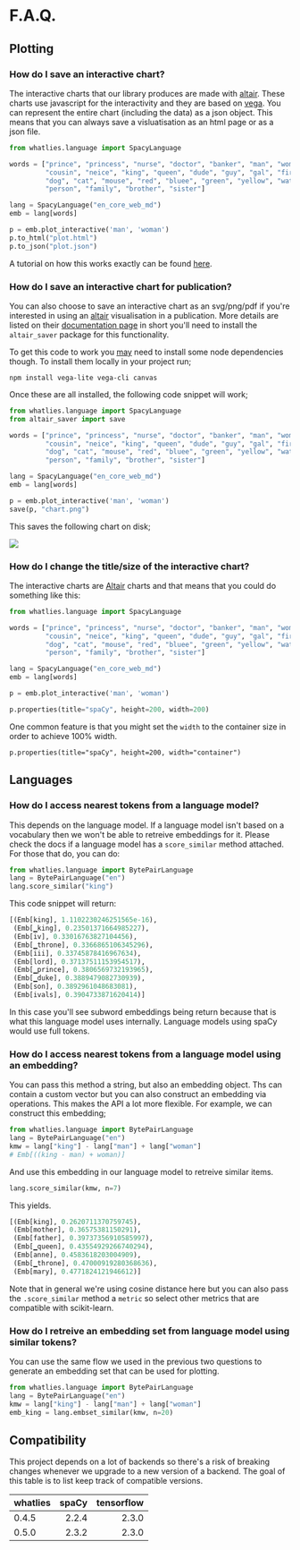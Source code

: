 # F.A.Q.

## Plotting

### How do I save an interactive chart?

The interactive charts that our library produces are made with [altair](https://altair-viz.github.io/).
These charts use javascript for the interactivity and they are based on [vega](https://vega.github.io/vega-lite/).
You can represent the entire chart (including the data) as a json object. This means that you can always
save a visluatisation as an html page or as a json file.

```python
from whatlies.language import SpacyLanguage

words = ["prince", "princess", "nurse", "doctor", "banker", "man", "woman",
         "cousin", "neice", "king", "queen", "dude", "guy", "gal", "fire",
         "dog", "cat", "mouse", "red", "bluee", "green", "yellow", "water",
         "person", "family", "brother", "sister"]

lang = SpacyLanguage("en_core_web_md")
emb = lang[words]

p = emb.plot_interactive('man', 'woman')
p.to_html("plot.html")
p.to_json("plot.json")
```

A tutorial on how this works exactly can be found [here](https://calmcode.io/altair/json.html).

### How do I save an interactive chart for publication?

You can also choose to save an interactive chart as an svg/png/pdf if you're interested
in using an [altair](https://altair-viz.github.io/) visualisation in a publication. More
details are listed on their [documentation page](https://altair-viz.github.io/user_guide/saving_charts.html?highlight=save%20svg#png-svg-and-pdf-format)
in short you'll need to install the `altair_saver` package for this functionality.

To get this code to work you [may](https://github.com/RasaHQ/whatlies/issues/58) need to install some node
dependencies though. To install them locally in your project run;

```
npm install vega-lite vega-cli canvas
```

Once these are all installed, the following code snippet will work;

```python
from whatlies.language import SpacyLanguage
from altair_saver import save

words = ["prince", "princess", "nurse", "doctor", "banker", "man", "woman",
         "cousin", "neice", "king", "queen", "dude", "guy", "gal", "fire",
         "dog", "cat", "mouse", "red", "bluee", "green", "yellow", "water",
         "person", "family", "brother", "sister"]

lang = SpacyLanguage("en_core_web_md")
emb = lang[words]

p = emb.plot_interactive('man', 'woman')
save(p, "chart.png")
```

This saves the following chart on disk;

![](images/chart.png)

### How do I change the title/size of the interactive chart?

The interactive charts are [Altair](https://altair-viz.github.io/index.html) charts
and that means that you could do something like this:

```python
from whatlies.language import SpacyLanguage

words = ["prince", "princess", "nurse", "doctor", "banker", "man", "woman",
         "cousin", "neice", "king", "queen", "dude", "guy", "gal", "fire",
         "dog", "cat", "mouse", "red", "bluee", "green", "yellow", "water",
         "person", "family", "brother", "sister"]

lang = SpacyLanguage("en_core_web_md")
emb = lang[words]

p = emb.plot_interactive('man', 'woman')

p.properties(title="spaCy", height=200, width=200)
```

One common feature is that you might set the `width` to the container size
in order to achieve 100% width.

```
p.properties(title="spaCy", height=200, width="container")
```

## Languages

### How do I access nearest tokens from a language model?

This depends on the language model. If a language model isn't based on a vocabulary
 then we won't be able to retreive embeddings for it. Please check the docs if a
  language model has a `score_similar` method attached. For those that do, you can do:

```python
from whatlies.language import BytePairLanguage
lang = BytePairLanguage("en")
lang.score_similar("king")
```

This code snippet will return:

```python
[(Emb[king], 1.1102230246251565e-16),
 (Emb[▁king], 0.23501371664985227),
 (Emb[iv], 0.33016763827104456),
 (Emb[▁throne], 0.3366865106345296),
 (Emb[iii], 0.33745878416967634),
 (Emb[lord], 0.37137511153954517),
 (Emb[▁prince], 0.3806569732193965),
 (Emb[▁duke], 0.3889479082730939),
 (Emb[son], 0.3892961048683081),
 (Emb[ivals], 0.3904733871620414)]
```

In this case you'll see subword embeddings being return because that is what this
language model uses internally. Language models using spaCy would use full tokens.

### How do I access nearest tokens from a language model using an embedding?

You can pass this method a string, but also an embedding object. Ths can contain
a custom vector but you can also construct an embedding via operations. This makes the
API a lot more flexible. For example, we can construct this embedding;

```python
from whatlies.language import BytePairLanguage
lang = BytePairLanguage("en")
kmw = lang["king"] - lang["man"] + lang["woman"]
# Emb[((king - man) + woman)]
```

And use this embedding in our language model to retreive similar items.

```python
lang.score_similar(kmw, n=7)
```

This yields.

```python
[(Emb[king], 0.2620711370759745),
 (Emb[mother], 0.36575381150291),
 (Emb[father], 0.39737356910585997),
 (Emb[▁queen], 0.43554929266740294),
 (Emb[anne], 0.4583618203004909),
 (Emb[▁throne], 0.47000919280368636),
 (Emb[mary], 0.4771824121946612)]
```

Note that in general we're using cosine distance here but you can also pass the
`.score_similar` method a `metric` so select other metrics that are compatible with
scikit-learn.

### How do I retreive an embedding set from language model using similar tokens?

You can use the same flow we used in the previous two questions to generate an
embedding set that can be used for plotting.

```python
from whatlies.language import BytePairLanguage
lang = BytePairLanguage("en")
kmw = lang["king"] - lang["man"] + lang["woman"]
emb_king = lang.embset_similar(kmw, n=20)
```

## Compatibility

This project depends on a lot of backends so there's a risk of breaking changes whenever
we upgrade to a new version of a backend. The goal of this table is to list keep track of
compatible versions.


| whatlies | spaCy  |  tensorflow |
|----------|-------:|------------:|
|  0.4.5   |  2.2.4 |       2.3.0 |
|  0.5.0   |  2.3.2 |       2.3.0 |
